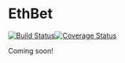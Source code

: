 # EthBet

[![Build Status](https://travis-ci.org/etherharvest/eth_bet.svg?branch=master)](https://travis-ci.org/etherharvest/eth_bet)[![Coverage Status](https://coveralls.io/repos/github/etherharvest/eth_bet/badge.svg?branch=master)](https://coveralls.io/github/etherharvest/eth_bet?branch=master)

Coming soon!
